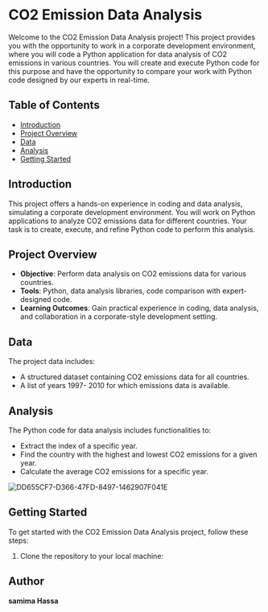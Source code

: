 # CO2 Emission Data Analysis

Welcome to the CO2 Emission Data Analysis project! This project provides you with the opportunity to work in a corporate development environment, where you will code a Python application for data analysis of CO2 emissions in various countries. You will create and execute Python code for this purpose and have the opportunity to compare your work with Python code designed by our experts in real-time.

## Table of Contents

- [Introduction](#introduction)
- [Project Overview](#project-overview)
- [Data](#data)
- [Analysis](#analysis)
- [Getting Started](#getting-started)

## Introduction

This project offers a hands-on experience in coding and data analysis, simulating a corporate development environment. You will work on Python applications to analyze CO2 emissions data for different countries. Your task is to create, execute, and refine Python code to perform this analysis.

## Project Overview

- **Objective**: Perform data analysis on CO2 emissions data for various countries.
- **Tools**: Python, data analysis libraries, code comparison with expert-designed code.
- **Learning Outcomes**: Gain practical experience in coding, data analysis, and collaboration in a corporate-style development setting.

## Data

The project data includes:

- A structured dataset containing CO2 emissions data for all countries.
- A list of years 1997- 2010 for which emissions data is available.

## Analysis

The Python code for data analysis includes functionalities to:

- Extract the index of a specific year.
- Find the country with the highest and lowest CO2 emissions for a given year.
- Calculate the average CO2 emissions for a specific year.

 ![DD655CF7-D366-47FD-8497-1462907F041E](https://github.com/samima55/Co2_Emission/assets/54752074/c0568687-e797-4535-831a-fd3e9bbc8978)



## Getting Started

To get started with the CO2 Emission Data Analysis project, follow these steps:

1. Clone the repository to your local machine:

## Author 
 **samima Hassa**


